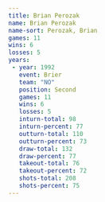 ```yaml
---
title: Brian Perozak
name: Brian Perozak
name-sort: Perozak, Brian
games: 11
wins: 6
losses: 5
years:
 - year: 1992
   event: Brier
   team: "NO"
   position: Second
   games: 11
   wins: 6
   losses: 5
   inturn-total: 98
   inturn-percent: 77
   outturn-total: 110
   outturn-percent: 73
   draw-total: 132
   draw-percent: 77
   takeout-total: 76
   takeout-percent: 72
   shots-total: 208
   shots-percent: 75
---
```

